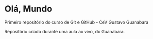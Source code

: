 # Olá, Mundo
 Primeiro repositório do curso de Git e GitHub - CeV Gustavo Guanabara

Repositório criado durante uma aula ao vivo, do Guanabara.